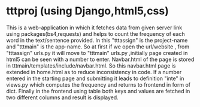 # tttproj (using Django,html5,css)
This is a web-application in which it fetches data from given server link using packages(bs4,requests) and helps to count the frequency of each word in the text/sentence provided.
In this "tttassign" is the project-name and "tttmain" is the app-name.
So at first if we open the url/website , from "tttassign" urls.py  it will move to "tttmain" urls.py ,initially page created in html5 can be seen with a number to enter.
Navbar.html of the page is stored in tttmain/templates/include/navbar.html. So this navbar.html page is extended in home.html as to reduce inconsistency in code.
If a number entered in the starting page and submitting it leads to definition "inte" in views.py which computes the frequency and returns to frontend in form of dict.
Finally in the frontend using table both keys and values are fetched in two different columns and result is displayed.
